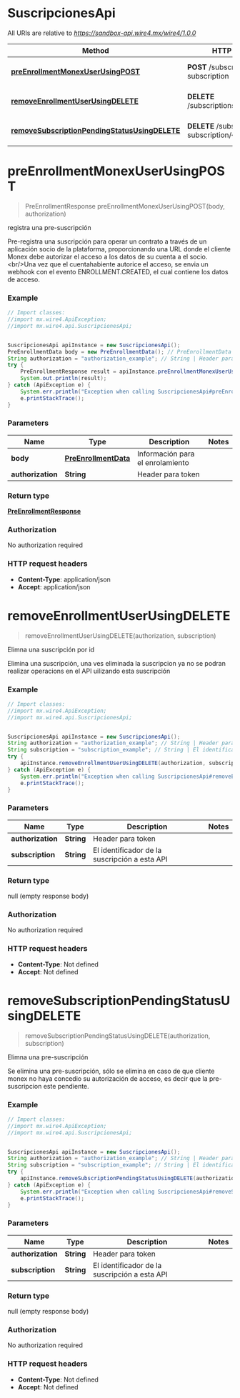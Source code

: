 # SuscripcionesApi

All URIs are relative to *https://sandbox-api.wire4.mx/wire4/1.0.0*

Method | HTTP request | Description
------------- | ------------- | -------------
[**preEnrollmentMonexUserUsingPOST**](SuscripcionesApi.md#preEnrollmentMonexUserUsingPOST) | **POST** /subscriptions/pre-subscription | registra una pre-suscripción
[**removeEnrollmentUserUsingDELETE**](SuscripcionesApi.md#removeEnrollmentUserUsingDELETE) | **DELETE** /subscriptions/{subscription} | Elimna una suscripción por id
[**removeSubscriptionPendingStatusUsingDELETE**](SuscripcionesApi.md#removeSubscriptionPendingStatusUsingDELETE) | **DELETE** /subscriptions/pre-subscription/{subscription} | Elimna una pre-suscripción

<a name="preEnrollmentMonexUserUsingPOST"></a>
# **preEnrollmentMonexUserUsingPOST**
> PreEnrollmentResponse preEnrollmentMonexUserUsingPOST(body, authorization)

registra una pre-suscripción

Pre-registra una suscripción para operar un contrato a través de un aplicación socio de la plataforma, proporcionando una URL donde el cliente Monex debe autorizar el acceso a los datos de su cuenta a el socio.&lt;br/&gt;Una vez que el cuentahabiente autorice el acceso, se envia un webhook con el evento ENROLLMENT.CREATED, el cual contiene los datos de acceso.

### Example
```java
// Import classes:
//import mx.wire4.ApiException;
//import mx.wire4.api.SuscripcionesApi;


SuscripcionesApi apiInstance = new SuscripcionesApi();
PreEnrollmentData body = new PreEnrollmentData(); // PreEnrollmentData | Información para el enrolamiento
String authorization = "authorization_example"; // String | Header para token
try {
    PreEnrollmentResponse result = apiInstance.preEnrollmentMonexUserUsingPOST(body, authorization);
    System.out.println(result);
} catch (ApiException e) {
    System.err.println("Exception when calling SuscripcionesApi#preEnrollmentMonexUserUsingPOST");
    e.printStackTrace();
}
```

### Parameters

Name | Type | Description  | Notes
------------- | ------------- | ------------- | -------------
 **body** | [**PreEnrollmentData**](PreEnrollmentData.md)| Información para el enrolamiento |
 **authorization** | **String**| Header para token |

### Return type

[**PreEnrollmentResponse**](PreEnrollmentResponse.md)

### Authorization

No authorization required

### HTTP request headers

 - **Content-Type**: application/json
 - **Accept**: application/json

<a name="removeEnrollmentUserUsingDELETE"></a>
# **removeEnrollmentUserUsingDELETE**
> removeEnrollmentUserUsingDELETE(authorization, subscription)

Elimna una suscripción por id

Elimina una suscripción, una ves eliminada la suscripcion ya no se podran realizar operacions en el API uilizando esta suscripción

### Example
```java
// Import classes:
//import mx.wire4.ApiException;
//import mx.wire4.api.SuscripcionesApi;


SuscripcionesApi apiInstance = new SuscripcionesApi();
String authorization = "authorization_example"; // String | Header para token
String subscription = "subscription_example"; // String | El identificador de la suscripción a esta API
try {
    apiInstance.removeEnrollmentUserUsingDELETE(authorization, subscription);
} catch (ApiException e) {
    System.err.println("Exception when calling SuscripcionesApi#removeEnrollmentUserUsingDELETE");
    e.printStackTrace();
}
```

### Parameters

Name | Type | Description  | Notes
------------- | ------------- | ------------- | -------------
 **authorization** | **String**| Header para token |
 **subscription** | **String**| El identificador de la suscripción a esta API |

### Return type

null (empty response body)

### Authorization

No authorization required

### HTTP request headers

 - **Content-Type**: Not defined
 - **Accept**: Not defined

<a name="removeSubscriptionPendingStatusUsingDELETE"></a>
# **removeSubscriptionPendingStatusUsingDELETE**
> removeSubscriptionPendingStatusUsingDELETE(authorization, subscription)

Elimna una pre-suscripción

Se elimina una pre-suscripción, sólo se elimina en caso de que cliente monex no haya concedio su autorización de acceso, es decir que la pre-suscripcion este pendiente.

### Example
```java
// Import classes:
//import mx.wire4.ApiException;
//import mx.wire4.api.SuscripcionesApi;


SuscripcionesApi apiInstance = new SuscripcionesApi();
String authorization = "authorization_example"; // String | Header para token
String subscription = "subscription_example"; // String | El identificador de la suscripción a esta API
try {
    apiInstance.removeSubscriptionPendingStatusUsingDELETE(authorization, subscription);
} catch (ApiException e) {
    System.err.println("Exception when calling SuscripcionesApi#removeSubscriptionPendingStatusUsingDELETE");
    e.printStackTrace();
}
```

### Parameters

Name | Type | Description  | Notes
------------- | ------------- | ------------- | -------------
 **authorization** | **String**| Header para token |
 **subscription** | **String**| El identificador de la suscripción a esta API |

### Return type

null (empty response body)

### Authorization

No authorization required

### HTTP request headers

 - **Content-Type**: Not defined
 - **Accept**: Not defined

